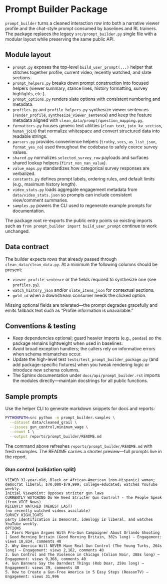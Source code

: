 # Prompt Builder Package

`prompt_builder` turns a cleaned interaction row into both a narrative viewer
profile and the chat-style prompt consumed by baselines and RL trainers. The
package replaces the legacy `src/prompt_builder.py` single file with a modular
layout while preserving the same public API.

## Module layout

- `prompt.py` exposes the top-level `build_user_prompt(...)` helper that stitches
  together profile, current video, recently watched, and slate sections.
- `prompt_helpers.py` breaks down prompt construction into focused helpers
  (viewer summary, stance lines, history formatting, survey highlights, etc.).
- `prompt_options.py` renders slate options with consistent numbering and metadata.
- `profiles.py` and `profile_helpers.py` synthesize viewer sentences (`render_profile`,
  `synthesize_viewer_sentence`) and keep the feature metadata aligned with
  `clean_data/prompt/question_mapping.py`.
- `formatters.py` houses generic text utilities (`clean_text`, `join_kv_section`,
  `human_join`) that normalize whitespace and convert structured data into readable strings.
- `parsers.py` provides convenience helpers (`truthy`, `secs`, `as_list_json`,
  `format_yes_no`) used throughout the codebase to safely coerce survey values.
- `shared.py` normalizes `selected_survey_row` payloads and surfaces shared lookup
  helpers (`first_non_nan_value`).
- `value_maps.py` standardizes how categorical survey responses are verbalized.
- `constants.py` defines prompt labels, ordering rules, and default limits (e.g.,
  maximum history length).
- `video_stats.py` loads aggregate engagement metadata from `data/video_stats.json`
  so prompts can include consistent view/comment summaries.
- `samples.py` powers the CLI used to regenerate example prompts for documentation.

The package root re-exports the public entry points so existing imports such as
`from prompt_builder import build_user_prompt` continue to work unchanged.

## Data contract

The builder expects rows that already passed through `clean_data/clean_data.py`.
At a minimum the following columns should be present:

- `viewer_profile_sentence` or the fields required to synthesize one (see
  `profiles.py`).
- `watch_history_json` and/or `slate_items_json` for contextual sections.
- `gold_id` when a downstream consumer needs the clicked option.

Missing optional fields are tolerated—the prompt degrades gracefully and emits
fallback text such as “Profile information is unavailable.”

## Conventions & testing

- Keep dependencies optional; guard heavier imports (e.g., `pandas`) so the
  package remains lightweight when used in baselines.
- Avoid broad exception handlers; the callers rely on informative errors when
  schema mismatches occur.
- Update the high-level test `tests/test_prompt_builder_package.py` (and add
  package-specific fixtures) when you tweak rendering logic or introduce new
  schema columns.
- The Sphinx documentation under `docs/api/prompt_builder.rst` imports the
  modules directly—maintain docstrings for all public functions.

## Sample prompts

Use the helper CLI to generate markdown snippets for docs and reports:

```bash
PYTHONPATH=src python -m prompt_builder.samples \
  --dataset data/cleaned_grail \
  --issues gun_control,minimum_wage \
  --count 1 \
  --output reports/prompt_builder/README.md
```

The command above refreshes `reports/prompt_builder/README.md` with
fresh examples. The README carries a shorter preview—full prompts live in the
report.

### Gun control (validation split)

```text
VIEWER 31-year-old, Black or African-American (non-Hispanic) woman; democrat liberal; $70,000-$79,999; college-educated; watches YouTube weekly.
Initial Viewpoint: Opposes stricter gun laws
CURRENTLY WATCHING Do We Need Stricter Gun Control? - The People Speak (from VICE News)
RECENTLY WATCHED (NEWEST LAST)
(no recently watched videos available)
SURVEY HIGHLIGHTS
party identification is Democrat, ideology is liberal, and watches YouTube weekly.
OPTIONS
1. Piers Morgan Argues With Pro-Gun Campaigner About Orlando Shooting | Good Morning Britain (Good Morning Britain, 382s long) — Engagement: views 18,834, comments 40
2. Why America Will NEVER Have Real Gun Control (The Young Turks, 264s long) — Engagement: views 2,162, comments 40
3. Gun Control and The Violence in Chicago (Colion Noir, 388s long) — Engagement: views 9,368, comments 40
4. Gun Banners Say the Darndest Things (Rob Doar, 259s long) — Engagement: views 39, comments 40
5. How to Create a Gun-Free America in 5 Easy Steps (ReasonTV) — Engagement: views 31,996
```

